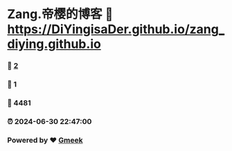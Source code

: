 # Zang.帝樱的博客 :link: https://DiYingisaDer.github.io/zang_diying.github.io 
### :page_facing_up: [2](https://DiYingisaDer.github.io/zang_diying.github.io/tag.html) 
### :speech_balloon: 1 
### :hibiscus: 4481 
### :alarm_clock: 2024-06-30 22:47:00 
### Powered by :heart: [Gmeek](https://github.com/Meekdai/Gmeek)
